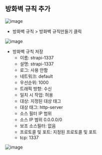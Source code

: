 
## 방화벽 규칙 추가

![image](https://user-images.githubusercontent.com/24771449/67617864-71015500-f822-11e9-910f-922d7150a119.png)

- 방화벽 규칙 > 방화벽 규칙만들기 클릭

![image](https://user-images.githubusercontent.com/24771449/67617897-da816380-f822-11e9-9bf3-860ad98d7376.png)

- 방화벽 규칙 저장
   - 이름: strapi-1337
   - 설명: strapi-1337
   - 로그: 사용 안함
   - 네트워크: default
   - 우선순위: 1000
   - 트래픽 방향: 수신
   - 일치 시 작업: 허용
   - 대상: 지정된 대상 태그
   - 대상 태그: http-server
   - 소스 필터 IP 범위
   - 소스 IP 범위 0.0.0.0/0
   - 보조 소스필터: 없음
   - 프로토콜 및 포트: 지정된 프로토콜 및 포트
   - tcp: 1337

![image](https://user-images.githubusercontent.com/24771449/67618006-10731780-f824-11e9-8cf3-2b15eb61d943.png)

